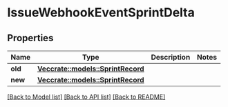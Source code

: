 # IssueWebhookEventSprintDelta

## Properties

Name | Type | Description | Notes
------------ | ------------- | ------------- | -------------
**old** | [**Vec<crate::models::SprintRecord>**](SprintRecord.md) |  | 
**new** | [**Vec<crate::models::SprintRecord>**](SprintRecord.md) |  | 

[[Back to Model list]](../README.md#documentation-for-models) [[Back to API list]](../README.md#documentation-for-api-endpoints) [[Back to README]](../README.md)


